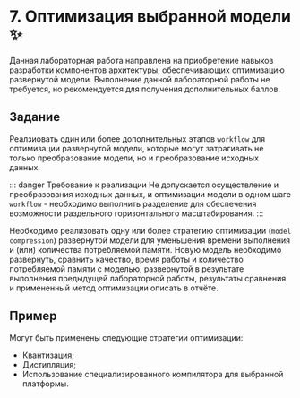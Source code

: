 # 7. Оптимизация выбранной модели <tt label="Лабораторная работа является необязательной">:sparkles:</tt>

Данная лабораторная работа направлена на приобретение навыков разработки компонентов архитектуры, обеспечивающих оптимизацию развернутой модели. Выполнение данной лабораторной работы не требуется, но рекомендуется для получения дополнительных баллов.

## Задание

Реалзиовать один или более дополнительных этапов `workflow` для оптимизации развернутой модели, которые могут затрагивать не только преобразование модели, но и преобразование исходных данных.

::: danger Требование к реализации
Не допускается осуществление и преобразования исходных данных, и оптимизации модели в одном шаге `workflow` - необходимо выполнить разделение для обеспечения возможности раздельного горизонтального масштабирования.
:::

Необходимо реализовать одну или более стратегию оптимизации (`model compression`) развернутой модели для уменьшения времени выполнения и (или) количества потребляемой памяти. Новую модель необходимо развернуть, сравнить качество, время работы и количество потребляемой памяти с моделью, развернутой в результате выполнения предыдущей лабораторной работы, результаты сравнения и примененный метод оптимизации описать в отчёте.

## Пример

Могут быть применены следующие стратегии оптимизации:
- Квантизация;
- Дистилляция;
- Использование специализированного компилятора для выбранной платформы.
